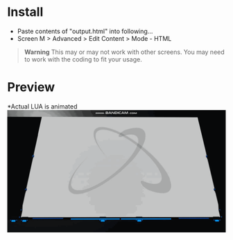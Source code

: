 # Install
- Paste contents of "output.html" into following...
- Screen M > Advanced > Edit Content > Mode - HTML

> **Warning**
> This may or may not work with other screens. You may need to work with the coding to fit your usage.

# Preview
*Actual LUA is animated <br>
![Image of Screen](DU-Animated-Atom.gif?raw=true)
